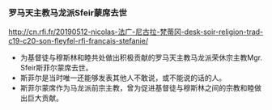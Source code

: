 ### 罗马天主教马龙派Sfeir蒙席去世
http://cn.rfi.fr/20190512-nicolas-法广-尼古拉-梵蒂冈-desk-soir-religion-trad-c19-c20-son-fleyfel-rfi-francais-stefanie/
- 为基督徒与穆斯林和睦共处做出积极贡献的罗马天主教马龙派荣休宗主教Mgr. Sfeir斯菲尔蒙席去世。
- 斯菲尔是当时唯一还能够发表其他人不敢说，或不能说的话的人。
- 斯菲尔蒙席作为马龙派前宗主教，曾为促进基督徒与穆斯林之间的宗教和睦做出巨大贡献。